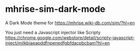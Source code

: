 # mhrise-sim-dark-mode

A Dark Mode theme for https://mhrise.wiki-db.com/sim/?hl=en

You just need a Javascript injector like Scripty
https://chrome.google.com/webstore/detail/scripty-javascript-inject/milkbiaeapddfnpenedfgbfdacpbcbam?hl=en
